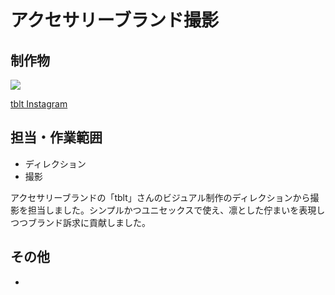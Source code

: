 # アクセサリーブランド撮影

## 制作物

<img src="https://github.com/isihigameKoudai/koudai-ishigame/blob/master/assets/img/tblt.jpg" />

[tblt Instagram](https://www.instagram.com/tblt_e/?hl=ja)

## 担当・作業範囲

- ディレクション
- 撮影

アクセサリーブランドの「tblt」さんのビジュアル制作のディレクションから撮影を担当しました。シンプルかつユニセックスで使え、凛とした佇まいを表現しつつブランド訴求に貢献しました。

## その他

-
